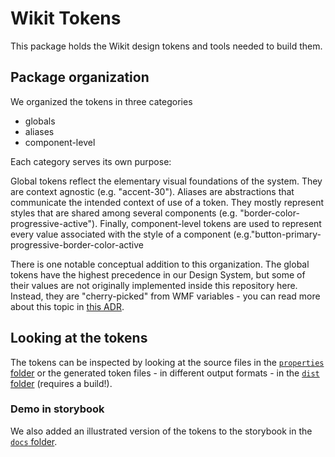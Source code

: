# Wikit Tokens

This package holds the Wikit design tokens and tools needed to build them.

## Package organization

We organized the tokens in three categories
* globals
* aliases
* component-level

Each category serves its own purpose:

Global tokens reflect the elementary visual foundations of the system. They are context agnostic (e.g. "accent-30"). Aliases are abstractions that communicate the intended context of use of a token. They mostly represent styles that are shared among several components (e.g. "border-color-progressive-active"). Finally, component-level tokens are used to represent every value associated with the style of a component (e.g."button-primary-progressive-border-color-active

There is one notable conceptual addition to this organization. The global tokens have the highest precedence in our Design System, but some of their values are not originally implemented inside this repository here. Instead, they are "cherry-picked" from WMF variables - you can read more about this topic in [this ADR](../docs/adr/0002-wikimedia-ui-base-variable-reuse.md).

## Looking at the tokens

The tokens can be inspected by looking at the source files in the [`properties` folder](./properties) or the generated token files - in different output formats - in the [`dist` folder](./dist) (requires a build!).

### Demo in storybook

We also added an illustrated version of the tokens to the storybook in the [`docs` folder](../docs).
